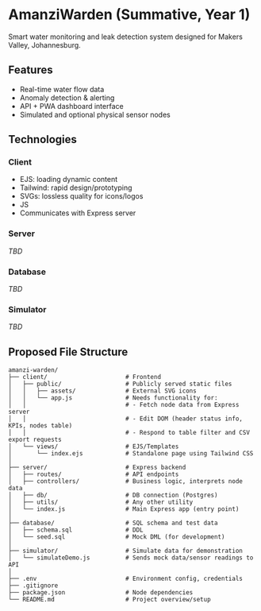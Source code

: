 # AmanziWarden (Summative, Year 1)

Smart water monitoring and leak detection system designed for Makers Valley, Johannesburg.

## Features
- Real-time water flow data
- Anomaly detection & alerting
- API + PWA dashboard interface
- Simulated and optional physical sensor nodes

## Technologies

### Client

- EJS: loading dynamic content
- Tailwind: rapid design/prototyping
- SVGs: lossless quality for icons/logos
- JS
- Communicates with Express server

### Server

*TBD*

### Database

*TBD*

### Simulator

*TBD*

## Proposed File Structure

```plaintext
amanzi-warden/
├── client/                      # Frontend
│   ├── public/                  # Publicly served static files
│   │   ├── assets/              # External SVG icons
│   │   └── app.js               # Needs functionality for:
│   │                            # - Fetch node data from Express server
│   │                            # - Edit DOM (header status info, KPIs, nodes table)
│   │                            # - Respond to table filter and CSV export requests
│   └── views/                   # EJS/Templates
│       └── index.ejs            # Standalone page using Tailwind CSS
│
├── server/                      # Express backend
│   ├── routes/                  # API endpoints
│   ├── controllers/             # Business logic, interprets node data
│   ├── db/                      # DB connection (Postgres)
│   ├── utils/                   # Any other utility
│   └── index.js                 # Main Express app (entry point)
│
├── database/                    # SQL schema and test data
│   ├── schema.sql               # DDL
│   └── seed.sql                 # Mock DML (for development)
│
├── simulator/                   # Simulate data for demonstration
│   └── simulateDemo.js          # Sends mock data/sensor readings to API
│
├── .env                         # Environment config, credentials
├── .gitignore                   
├── package.json                 # Node dependencies
└── README.md                    # Project overview/setup
```
